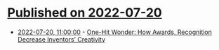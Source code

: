 # [Published on 2022-07-20](index.md)

* [2022-07-20, 11:00:00](https://soylentnews.org/article.pl?sid=22/07/19/0246256&from=rss) - [One-Hit Wonder: How Awards, Recognition Decrease Inventors’ Creativity](https://soylentnews.org/article.pl?sid=22/07/19/0246256&from=rss)
